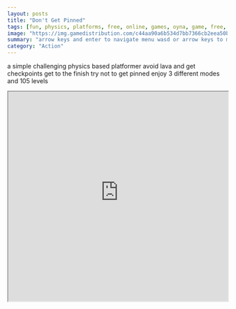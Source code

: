 ```yaml
---
layout: posts
title: "Don't Get Pinned"
tags: [fun, physics, platforms, free, online, games, oyna, game, free, games, play, play, games]
image: "https://img.gamedistribution.com/c44aa90a6b534d7bb7366cb2eea50b12.jpg"
summary: "arrow keys and enter to navigate menu wasd or arrow keys to move in game  free online games oyna game free games play play games"
category: "Action"
---
```


a simple challenging physics based platformer avoid lava and get checkpoints get to the finish try not to get pinned enjoy 3 different modes and 105 levels

<iframe width="100%" height="480px;" src="https://html5.gamedistribution.com/c44aa90a6b534d7bb7366cb2eea50b12/"></iframe>